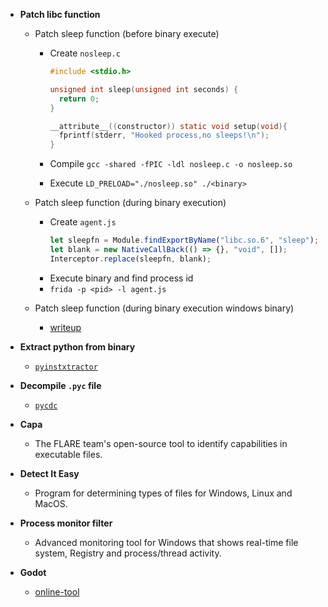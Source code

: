 - **Patch libc function**

  - Patch sleep function (before binary execute)

    - Create `nosleep.c`

      ```c
      #include <stdio.h>

      unsigned int sleep(unsigned int seconds) {
        return 0;
      }

      __attribute__((constructor)) static void setup(void){
        fprintf(stderr, "Hooked process,no sleeps!\n");
      }
      ```

    - Compile `gcc -shared -fPIC -ldl nosleep.c -o nosleep.so`
    - Execute `LD_PRELOAD="./nosleep.so" ./<binary>`

  - Patch sleep function (during binary execution)

    - Create `agent.js`
      ```js
      let sleepfn = Module.findExportByName("libc.so.6", "sleep");
      let blank = new NativeCallBack(() => {}, "void", []);
      Interceptor.replace(sleepfn, blank);
      ```
    - Execute binary and find process id
    - `frida -p <pid> -l agent.js`

  - Patch sleep function (during binary execution windows binary)

    - [writeup](https://docs.google.com/document/d/1Pls6AkWHbxvBuvDFLEv7piH9myZSahvQy4d3qR442Cw)

- **Extract python from binary**

  - [`pyinstxtractor`](https://github.com/extremecoders-re/pyinstxtractor)

- **Decompile `.pyc` file**

  - [`pycdc`](https://github.com/zrax/pycdc)

- **Capa**

  - The FLARE team's open-source tool to identify capabilities in executable files.

- **Detect It Easy**

  - Program for determining types of files for Windows, Linux and MacOS.

- **Process monitor filter**

  - Advanced monitoring tool for Windows that shows real-time file system, Registry and process/thread activity.

- **Godot**

  - [online-tool](https://github.com/bruvzg/gdsdecomp)
